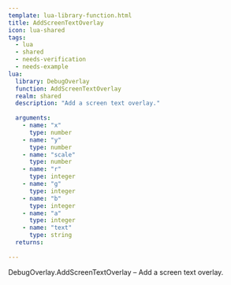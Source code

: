 ```yaml
---
template: lua-library-function.html
title: AddScreenTextOverlay
icon: lua-shared
tags:
  - lua
  - shared
  - needs-verification
  - needs-example
lua:
  library: DebugOverlay
  function: AddScreenTextOverlay
  realm: shared
  description: "Add a screen text overlay."
  
  arguments:
    - name: "x"
      type: number
    - name: "y"
      type: number
    - name: "scale"
      type: number
    - name: "r"
      type: integer
    - name: "g"
      type: integer
    - name: "b"
      type: integer
    - name: "a"
      type: integer
    - name: "text"
      type: string
  returns:
    
---
```


<div class="lua__search__keywords">
DebugOverlay.AddScreenTextOverlay &#x2013; Add a screen text overlay.
</div>
